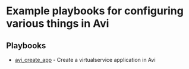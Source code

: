 # Example playbooks for configuring various things in Avi

## Playbooks
* [avi_create_app](https://github.com/canad1an/avi_ansible_examples/tree/main/avi_create_app) - Create a virtualservice application in Avi
